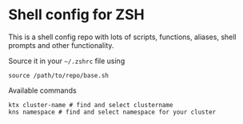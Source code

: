 # Shell config for ZSH
This is a shell config repo with lots of scripts, functions, aliases, shell prompts and other functionality.

Source it in your `~/.zshrc` file using
```
source /path/to/repo/base.sh
```

Available commands
```
ktx cluster-name # find and select clustername
kns namespace # find and select namespace for your cluster

```